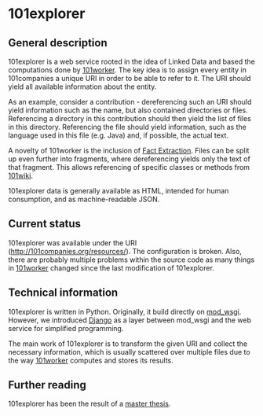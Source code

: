 # 101explorer

## General description
101explorer is a web service rooted in the idea of Linked Data and based the computations done by [101worker](https://github.com/101companies/101docs/tree/master/worker). The key idea is to assign every entity in 101companies a unique URI in order to be able to refer to it. The URI should yield all available information about the entity. 

As an example, consider a contribution - dereferencing such an URI should yield information such as the name, but also contained directories or files. Referencing a directory in this contribution should then yield the list of files in this directory. Referencing the file should yield information, such as the language used in this file (e.g. Java) and, if possible, the actual text. 

A novelty of 101worker is the inclusion of [Fact Extraction](https://github.com/101companies/101docs/blob/master/worker/Fact%20Extraction.pdf). Files can be split up even further into fragments, where dereferencing yields only the text of that fragment. This allows referencing of specific classes or methods from [101wiki]().

101explorer data is generally available as HTML, intended for human consumption,  and as machine-readable JSON. 

## Current status

101explorer was available under the URI (http://101companies.org/resources/). The configuration is broken. Also, there are probably multiple problems within the source code as many things in [101worker](https://github.com/101companies/101docs/tree/master/worker) changed since the last modification of 101explorer. 

## Technical information

101explorer is written in Python. Originally, it build directly on [mod_wsgi](http://en.wikipedia.org/wiki/Mod_wsgi). However, we introduced [Django](http://en.wikipedia.org/wiki/Django_%28web_framework%29) as a layer between mod_wsgi and the web service for simplified programming. 

The main work of 101explorer is to transform the given URI and collect the necessary information, which is usually scattered over multiple files due to the way  [101worker](https://github.com/101companies/101docs/tree/master/worker) computes and stores its results. 

## Further reading

101explorer has been the result of a [master thesis](http://softlang.uni-koblenz.de/LeinbergerThesis.pdf).